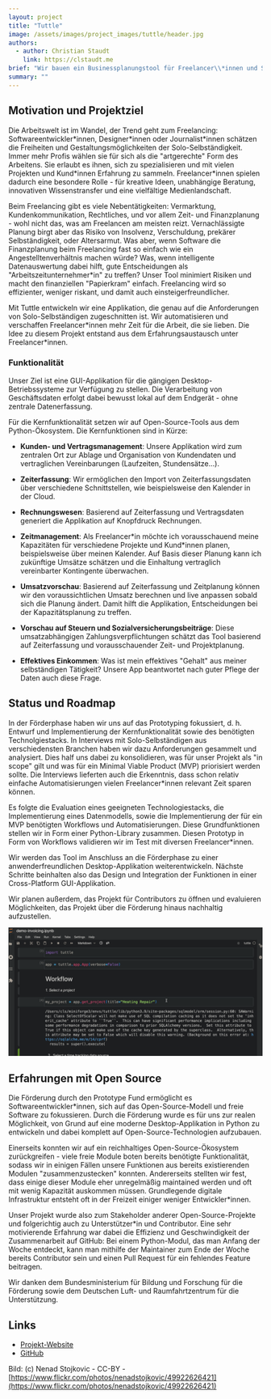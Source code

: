```yaml
---
layout: project
title: "Tuttle"
image: /assets/images/project_images/tuttle/header.jpg
authors:
  - author: Christian Staudt
    link: https://clstaudt.me
brief: "Wir bauen ein Businessplanungstool für Freelancer\\*innen und Solo-Selbständige."
summary: ""
---
```


## Motivation und Projektziel

Die Arbeitswelt ist im Wandel, der Trend geht zum Freelancing: Softwareentwickler\*innen, Designer\*innen oder Journalist\*innen schätzen die Freiheiten und Gestaltungsmöglichkeiten der Solo-Selbständigkeit. Immer mehr Profis wählen sie für sich als die "artgerechte" Form des Arbeitens. Sie erlaubt es ihnen, sich zu spezialisieren und mit vielen Projekten und Kund\*innen Erfahrung zu sammeln. Freelancer\*innen spielen dadurch eine besondere Rolle - für kreative Ideen, unabhängige Beratung, innovativen Wissenstransfer und eine vielfältige Medienlandschaft.

Beim Freelancing gibt es viele Nebentätigkeiten: Vermarktung, Kundenkommunikation, Rechtliches, und vor allem Zeit- und Finanzplanung - wohl nicht das, was am Freelancen am meisten reizt. Vernachlässigte Planung birgt aber das Risiko von Insolvenz, Verschuldung, prekärer Selbständigkeit, oder Altersarmut. Was aber, wenn Software die Finanzplanung beim Freelancing fast so einfach wie ein Angestelltenverhältnis machen würde? Was, wenn intelligente Datenauswertung dabei hilft, gute Entscheidungen als "Arbeitszeitunternehmer\*in" zu treffen? Unser Tool minimiert Risiken und macht den finanziellen "Papierkram" einfach. Freelancing wird so effizienter, weniger riskant, und damit auch einsteigerfreundlicher.

Mit Tuttle entwickeln wir eine Applikation, die genau auf die Anforderungen von Solo-Selbständigen zugeschnitten ist. Wir automatisieren und verschaffen Freelancer\*innen mehr Zeit für die Arbeit, die sie lieben. Die Idee zu diesem Projekt entstand aus dem Erfahrungsaustausch unter Freelancer\*innen.

### Funktionalität 

Unser Ziel ist eine GUI-Applikation für die gängigen Desktop-Betriebssysteme zur Verfügung zu stellen. Die Verarbeitung von Geschäftsdaten erfolgt dabei bewusst lokal auf dem Endgerät - ohne zentrale Datenerfassung. 

Für die Kernfunktionalität setzen wir auf Open-Source-Tools aus dem Python-Ökosystem. Die Kernfunktionen sind in Kürze:

- **Kunden- und Vertragsmanagement**: Unsere Applikation wird zum zentralen Ort zur Ablage und Organisation von Kundendaten und vertraglichen Vereinbarungen (Laufzeiten, Stundensätze...).

- **Zeiterfassung**: Wir ermöglichen den Import von Zeiterfassungsdaten über verschiedene Schnittstellen, wie beispielsweise den Kalender in der Cloud.

- **Rechnungswesen**: Basierend auf Zeiterfassung und Vertragsdaten generiert die Applikation auf Knopfdruck Rechnungen.

- **Zeitmanagement**: Als Freelancer\*in möchte ich vorausschauend meine Kapazitäten für verschiedene Projekte und Kund\*innen planen, beispielsweise über meinen Kalender. Auf Basis dieser Planung kann ich zukünftige Umsätze schätzen und die Einhaltung vertraglich vereinbarter Kontingente überwachen. 

- **Umsatzvorschau**: Basierend auf Zeiterfassung und Zeitplanung können wir den voraussichtlichen Umsatz berechnen und live anpassen sobald sich die Planung ändert. Damit hilft die Applikation, Entscheidungen bei der Kapazitätsplanung zu treffen.

- **Vorschau auf Steuern und Sozialversicherungsbeiträge**: Diese umsatzabhängigen Zahlungsverpflichtungen schätzt das Tool basierend auf Zeiterfassung und vorausschauender Zeit- und Projektplanung.

- **Effektives Einkommen**: Was ist mein effektives "Gehalt" aus meiner selbständigen Tätigkeit? Unsere App beantwortet nach guter Pflege der Daten auch diese Frage.

## Status und Roadmap

In der Förderphase haben wir uns auf das Prototyping fokussiert, d. h. Entwurf und Implementierung der Kernfunktionalität sowie des benötigten Technolgiestacks. In Interviews mit Solo-Selbständigen aus verschiedensten Branchen haben wir dazu Anforderungen gesammelt und analysiert. Dies half uns dabei zu konsolidieren, was für unser Projekt als "in scope" gilt und was für ein Minimal Viable Product (MVP) priorisiert werden sollte. Die Interviews lieferten auch die Erkenntnis, dass schon relativ einfache Automatisierungen vielen Freelancer\*innen relevant Zeit sparen können.

Es folgte die Evaluation eines geeigneten Technologiestacks, die Implementierung eines Datenmodells, sowie die Implementierung der für ein MVP benötigten Workflows und Automatisierungen. Diese Grundfunktionen stellen wir in Form einer Python-Library zusammen. Diesen Prototyp in Form von Workflows validieren wir im Test mit diversen Freelancer\*innen.

Wir werden das Tool im Anschluss an die Förderphase zu einer anwenderfreundlichen Desktop-Applikation weiterentwickeln. Nächste Schritte beinhalten also das Design und Integration der Funktionen in einer Cross-Platform GUI-Applikation.

Wir planen außerdem, das Projekt für Contributors zu öffnen und evaluieren Möglichkeiten, das Projekt über die Förderung hinaus nachhaltig aufzustellen.

![](/assets/images/project_images/tuttle/demo-invoicing.gif)

## Erfahrungen mit Open Source

Die Förderung durch den Prototype Fund ermöglicht es Softwareentwickler\*innen, sich auf das Open-Source-Modell und freie Software zu fokussieren. Durch die Förderung wurde es für uns zur realen Möglichkeit, von Grund auf eine moderne Desktop-Applikation in Python zu entwickeln und dabei komplett auf Open-Source-Technologien aufzubauen.

Einerseits konnten wir auf ein reichhaltiges Open-Source-Ökosystem zurückgreifen - viele freie Module boten bereits benötigte Funktionalität, sodass wir in einigen Fällen unsere Funktionen aus bereits existierenden Modulen "zusammenzustecken" konnten. Andererseits stellten wir fest, dass einige dieser Module eher unregelmäßig maintained werden und oft mit wenig Kapazität auskommen müssen. Grundlegende digitale Infrastruktur entsteht oft in der Freizeit einiger weniger Entwickler\*innen.

Unser Projekt wurde also zum Stakeholder anderer Open-Source-Projekte und folgerichtig auch zu Unterstützer\*in und Contributor. Eine sehr motivierende Erfahrung war dabei die Effizienz und Geschwindigkeit der Zusammenarbeit auf GitHub: Bei einem Python-Modul, das man Anfang der Woche entdeckt, kann man mithilfe der Maintainer zum Ende der Woche bereits Contributor sein und einen Pull Request für ein fehlendes Feature beitragen.

Wir danken dem Bundesministerium für Bildung und Forschung für die Förderung sowie dem Deutschen Luft- und Raumfahrtzentrum für die Unterstützung.

## Links

- [Projekt-Website](https://tuttle-dev.github.io/tuttle/)
- [GitHub](https://github.com/tuttle-dev)

Bild: (c) Nenad Stojkovic - CC-BY - [https://www.flickr.com/photos/nenadstojkovic/49922626421](https://www.flickr.com/photos/nenadstojkovic/49922626421)